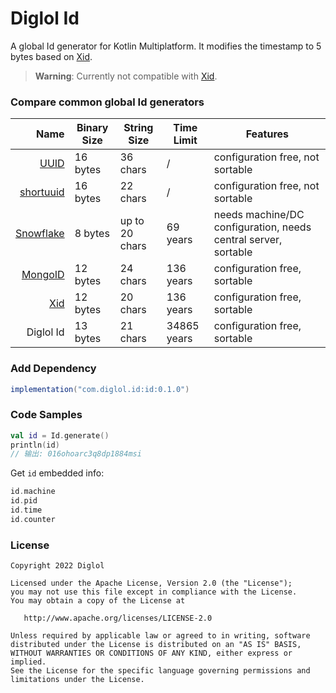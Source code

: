 # Diglol Id

A global Id generator for Kotlin Multiplatform. It modifies the timestamp to 5 bytes based on [Xid].

> **Warning**: Currently not compatible with [Xid].

### Compare common global Id generators

|        Name | Binary Size | String Size    | Time Limit  | Features                                                       |
|------------:|-------------|----------------|-------------|----------------------------------------------------------------|
|      [UUID] | 16 bytes    | 36 chars       | /           | configuration free, not sortable                               |
| [shortuuid] | 16 bytes    | 22 chars       | /           | configuration free, not sortable                               |
| [Snowflake] | 8 bytes     | up to 20 chars | 69 years    | needs machine/DC configuration, needs central server, sortable |
|   [MongoID] | 12 bytes    | 24 chars       | 136 years   | configuration free, sortable                                   |
|       [Xid] | 12 bytes    | 20 chars       | 136 years   | configuration free, sortable                                   |
|   Diglol Id | 13 bytes    | 21 chars       | 34865 years | configuration free, sortable                                   |

### Add Dependency

```gradle
implementation("com.diglol.id:id:0.1.0")
```

### Code Samples

```kotlin
val id = Id.generate()
println(id)
// 输出: 016ohoarc3q8dp1884msi
```

Get `id` embedded info:

```kotlin
id.machine
id.pid
id.time
id.counter
```

### License

    Copyright 2022 Diglol

    Licensed under the Apache License, Version 2.0 (the "License");
    you may not use this file except in compliance with the License.
    You may obtain a copy of the License at

       http://www.apache.org/licenses/LICENSE-2.0

    Unless required by applicable law or agreed to in writing, software
    distributed under the License is distributed on an "AS IS" BASIS,
    WITHOUT WARRANTIES OR CONDITIONS OF ANY KIND, either express or implied.
    See the License for the specific language governing permissions and
    limitations under the License.

[UUID]: https://en.wikipedia.org/wiki/Universally_unique_identifier
[shortuuid]: https://github.com/stochastic-technologies/shortuuid
[Snowflake]: https://blog.twitter.com/2010/announcing-snowflake
[MongoID]: https://docs.mongodb.org/manual/reference/object-id/
[Xid]: https://github.com/rs/xid
